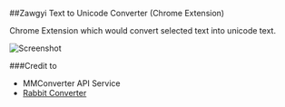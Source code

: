 ##Zawgyi Text to Unicode Converter (Chrome Extension)

Chrome Extension which would convert selected text into unicode text. 

![Screenshot](https://dl.dropboxusercontent.com/u/31893285/zg2uni-chrome-ext.png)

###Credit to

* MMConverter API Service
* [Rabbit Converter](https://github.com/Rabbit-Converter)